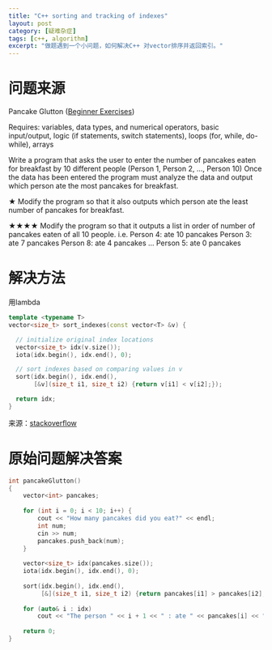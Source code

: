 ```yaml
---
title: "C++ sorting and tracking of indexes"
layout: post
category: [疑难杂症]
tags: [c++, algorithm]
excerpt: "做题遇到一个小问题，如何解决C++ 对vector排序并返回索引。"
---
```


# 问题来源

Pancake Glutton ([Beginner Exercises])

Requires: variables, data types, and numerical operators,
basic input/output,
logic (if statements, switch statements),
loops (for, while, do-while),
arrays

Write a program that asks the user to enter the number of pancakes eaten for breakfast by 10 different people (Person 1, Person 2, ..., Person 10)
Once the data has been entered the program must analyze the data and output which person ate the most pancakes for breakfast.

★ Modify the program so that it also outputs which person ate the least number of pancakes for breakfast.

★★★★ Modify the program so that it outputs a list in order of number of pancakes eaten of all 10 people.
i.e.
Person 4: ate 10 pancakes
Person 3: ate 7 pancakes
Person 8: ate 4 pancakes
...
Person 5: ate 0 pancakes

# 解决方法

用lambda

```cpp
template <typename T>
vector<size_t> sort_indexes(const vector<T> &v) {

  // initialize original index locations
  vector<size_t> idx(v.size());
  iota(idx.begin(), idx.end(), 0);

  // sort indexes based on comparing values in v
  sort(idx.begin(), idx.end(),
       [&v](size_t i1, size_t i2) {return v[i1] < v[i2];});

  return idx;
}
```

来源：[stackoverflow]

# 原始问题解决答案

```cpp
int pancakeGlutton()
{
    vector<int> pancakes;
    
    for (int i = 0; i < 10; i++) {
        cout << "How many pancakes did you eat?" << endl;
        int num;
        cin >> num;
        pancakes.push_back(num);
    }
    
    vector<size_t> idx(pancakes.size());
    iota(idx.begin(), idx.end(), 0);
    
    sort(idx.begin(), idx.end(),
         [&](size_t i1, size_t i2) {return pancakes[i1] > pancakes[i2];});
    
    for (auto& i : idx)
        cout << "The person " << i + 1 << " : ate " << pancakes[i] << " pancakes." << endl;
    
    return 0;
}
```



[Beginner Exercises]: http://www.cplusplus.com/articles/N6vU7k9E/
[stackoverflow]: https://stackoverflow.com/questions/1577475/c-sorting-and-keeping-track-of-indexes






